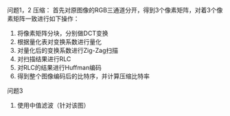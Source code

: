 问题1，2
压缩：
首先对原图像的RGB三通道分开，得到3个像素矩阵，对着3个像素矩阵一致进行如下操作：
1. 将像素矩阵分块，分别做DCT变换
2. 根据量化表对变换系数进行量化
3. 对量化后的变换系数进行Zig-Zag扫描
4. 对扫描结果进行RLC
5. 对RLC的结果进行Huffman编码
6. 得到整个图像编码后的比特序，并计算压缩比特率

问题3
1. 使用中值滤波（针对该图）
